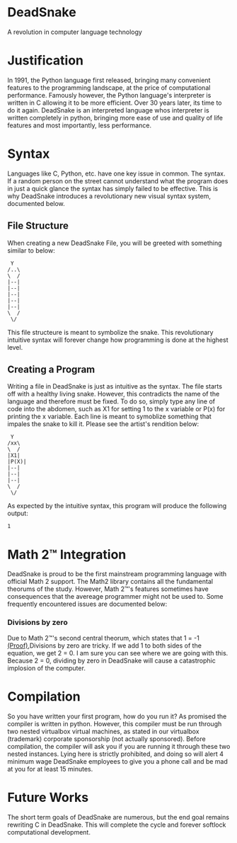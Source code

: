 # DeadSnake
A revolution in computer language technology

# Justification
In 1991, the Python language first released, bringing many convenient features to the programming landscape, at the price of computational performance. Famously however, the Python language's interpreter is written in C allowing it to be more efficient. Over 30 years later, its time to do it again. DeadSnake is an interpreted language whos interpreter is written completely in python, bringing more ease of use and quality of life features and most importantly, less performance.

# Syntax 
Languages like C, Python, etc. have one key issue in common. The syntax. If a random person on the street cannot understand what the program does in just a quick glance the syntax has simply failed to be effective. This is why DeadSnake introduces a revolutionary new visual syntax system, documented below.

## File Structure
When creating a new DeadSnake File, you will be greeted with something similar to below:
```
 Y
/..\
\  /
|--|
|--|
|--|
|--|
|--|
\  /
 \/
```
This file structeure is meant to symbolize the snake. This revolutionary intuitive syntax will forever change how programming is done at the highest level.

## Creating a Program

Writing a file in DeadSnake is just as intuitive as the syntax. The file starts off with a healthy living snake. However, this contradicts the name of the language and therefore must be fixed. To do so, simply type any line of code into the abdomen, such as X1 for setting 1 to the x variable or P(x) for printing the x variable. Each line is meant to symoblize something that impales the snake to kill it. Please see the artist's rendition below:
```
 Y
/xx\
\  /
|X1|
|P(X)|
|--|
|--|
|--|
\  /
 \/
```

As expected by the intuitive syntax, this program will produce the following output:
```
1
```
# Math 2™ Integration
DeadSnake is proud to be the first mainstream programming language with official Math 2 support. The Math2 library contains all the fundamental theorums of the study. However, Math 2™'s features sometimes have consequences that the avereage programmer might not be used to. Some frequently encountered issues are documented below:

### Divisions by zero
Due to Math 2™'s second central theorum, which states that 1 = -1 [(Proof)](https://cdn.discordapp.com/attachments/669299673185648656/1147677312867901661/image.png),Divisions by zero are tricky. If we add 1 to both sides of the equation, we get 2 = 0. I am sure you can see where we are going with this. Because 2 = 0, dividing by zero in DeadSnake will cause a catastrophic implosion of the computer. 

# Compilation
So you have written your first program, how do you run it? As promised the compiler is written in python. However, this compiler must be run through two nested virtualbox virtual machines, as stated in our virtualbox (trademark) corporate sponsorship (not actually sponsored). Before compilation, the compiler will ask you if you are running it through these two nested instances. Lying here is strictly prohibited, and doing so will alert 4 minimum wage DeadSnake employees to give you a phone call and be mad at you for at least 15 minutes.

# Future Works
The short term goals of DeadSnake are numerous, but the end goal remains rewriting C in DeadSnake. This will complete the cycle and forever softlock computational development.
